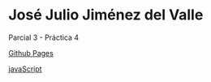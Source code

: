 # José Julio Jiménez del Valle

Parcial 3 - Práctica 4

[Github Pages](https://josejuliojim.github.io/Reloj_Digital/)

[javaScript](DOM.js)